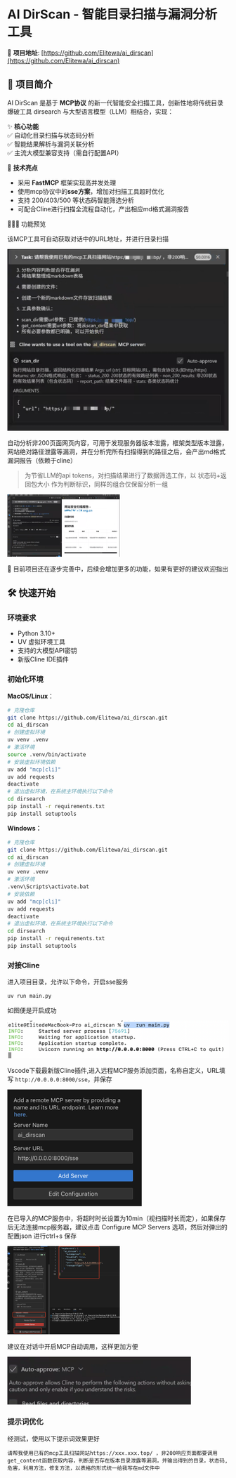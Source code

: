 # AI DirScan - 智能目录扫描与漏洞分析工具

🔗 **项目地址**: [https://github.com/Elitewa/ai_dirscan](https://github.com/Elitewa/ai_dirscan)

## 📖 项目简介

AI DirScan 是基于 **MCP协议** 的新一代智能安全扫描工具，创新性地将传统目录爆破工具 dirsearch 与大型语言模型（LLM）相结合，实现：

✨ **核心功能**  
✅ 自动化目录扫描与状态码分析  
✅ 智能结果解析与漏洞关联分析  
✅ 主流大模型兼容支持（需自行配置API）  

🚀 **技术亮点**  
- 采用 **FastMCP** 框架实现高并发处理
- 使用mcp协议中的**sse方案**，增加对扫描工具超时优化
- 支持 200/403/500 等状态码智能筛选分析
- 可配合Cline进行扫描全流程自动化，产出相应md格式漏洞报告

🧑🏻‍💻 功能预览

该MCP工具可自动获取对话中的URL地址，并进行目录扫描

<img src="assets/image-20250410163252645.png" alt="image-20250410163252645" style="zoom:50%;" />

自动分析非200页面网页内容，可用于发现服务器版本泄露，框架类型版本泄露，网站绝对路径泄露等漏洞，并在分析完所有扫描得到的路径之后，会产出md格式漏洞报告（依赖于cline）

> 为节省LLM的api tokens，对扫描结果进行了数据筛选工作，以 状态码+返回包大小 作为判断标识，同样的组合仅保留分析一组

<img src="assets/image-20250410162827424.png" alt="image-20250410162827424" style="zoom: 25%;" />

🤩 目前项目还在逐步完善中，后续会增加更多的功能，如果有更好的建议欢迎指出

## 🛠️ 快速开始

### 环境要求
- Python 3.10+
- UV 虚拟环境工具
- 支持的大模型API密钥
- 新版Cline IDE插件

### 初始化环境

**MacOS/Linux**：

```bash
# 克隆仓库
git clone https://github.com/Elitewa/ai_dirscan.git
cd ai_dirscan
# 创建虚拟环境
uv venv .venv
# 激活环境
source .venv/bin/activate
# 安装虚拟环境依赖
uv add "mcp[cli]"
uv add requests
deactivate
# 退出虚拟环境，在系统主环境执行以下命令
cd dirsearch
pip install -r requirements.txt
pip install setuptools
```

**Windows：**

```sh
# 克隆仓库
git clone https://github.com/Elitewa/ai_dirscan.git
cd ai_dirscan
# 创建虚拟环境
uv venv .venv
# 激活环境
.venv\Scripts\activate.bat
# 安装依赖
uv add "mcp[cli]"
uv add requests
deactivate
# 退出虚拟环境，在系统主环境执行以下命令
cd dirsearch
pip install -r requirements.txt
pip install setuptools
```

### 对接Cline

进入项目目录，允许以下命令，开启sse服务

```sh
uv run main.py
```

如图便是开启成功

<img src="assets/image-20250410164616472.png" alt="image-20250410164616472" style="zoom:50%;" />

Vscode下载最新版Cline插件,进入远程MCP服务添加页面，名称自定义，URL填写 `http://0.0.0.0:8000/sse`，并保存

<img src="assets/image-20250410164822985.png" alt="image-20250410164822985" style="zoom:50%;" />

在已导入的MCP服务中，将超时时长设置为10min（视扫描时长而定），如果保存后无法连接mcp服务器，建议点击 Configure MCP Servers 选项，然后对弹出的配置json 进行ctrl+s 保存

<img src="assets/image-20250410165226107.png" alt="image-20250410165226107" style="zoom: 25%;" />

建议在对话中开启MCP自动调用，这样更加方便

<img src="assets/image-20250410165705433.png" alt="image-20250410165705433" style="zoom:50%;" />

### 提示词优化

经测试，使用以下提示词效果更好

```
请帮我使用已有的mcp工具扫描网站https://xxx.xxx.top/ ，非200响应页面都要调用get_content函数获取内容，判断是否存在版本目录泄露等漏洞，并输出得到的目录，状态码,危害，利用方法，修复方法，以表格的形式统一给我写在md文件中
```

